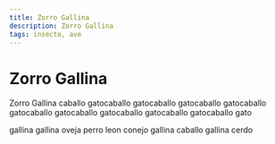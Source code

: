 ```yaml
---
title: Zorro Gallina
description: Zorro Gallina
tags: insecto, ave
---
```


# Zorro Gallina

Zorro Gallina caballo gatocaballo gatocaballo gatocaballo gatocaballo gatocaballo gatocaballo gatocaballo gatocaballo gatocaballo gato

gallina gallina oveja perro leon conejo gallina caballo gallina cerdo